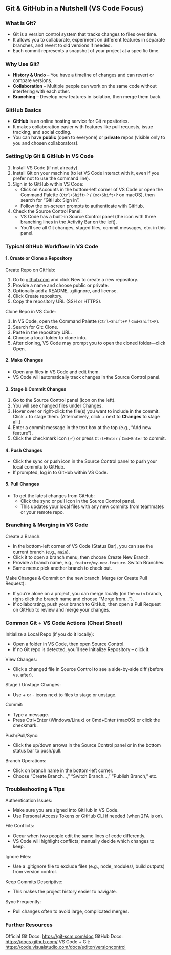 ## Git & GitHub in a Nutshell (VS Code Focus)
### What is Git?
* Git is a version control system that tracks changes to files over time.
* It allows you to collaborate, experiment on different features in separate branches, and revert to old versions if needed.
* Each commit represents a snapshot of your project at a specific time.
### Why Use Git?
* **History & Undo** – You have a timeline of changes and can revert or compare versions.
* **Collaboration** – Multiple people can work on the same code without interfering with each other.
* **Branching** – Develop new features in isolation, then merge them back.
### GitHub Basics
* **GitHub** is an online hosting service for Git repositories.
* It makes collaboration easier with features like pull requests, issue tracking, and social coding.
* You can have **public** (open to everyone) or **private** repos (visible only to you and chosen collaborators).
### Setting Up Git & GitHub in VS Code
1. Install VS Code (if not already).
2. Install Git on your machine (to let VS Code interact with it, even if you prefer not to use the command line).
3. Sign in to GitHub within VS Code:
   * Click on Accounts in the bottom-left corner of VS Code or open the Command Palette (`Ctrl+Shift+P` / `Cmd+Shift+P` on macOS), then search for “GitHub: Sign in”.
   * Follow the on-screen prompts to authenticate with GitHub.
4. Check the Source Control Panel:
   * VS Code has a built-in Source Control panel (the icon with three branching lines in the Activity Bar on the left).
   * You’ll see all Git changes, staged files, commit messages, etc. in this panel.
### Typical GitHub Workflow in VS Code
#### 1. Create or Clone a Repository
Create Repo on GitHub:

1. Go to [github.com](https://github.com) and click New to create a new repository.
2. Provide a name and choose public or private.
3. Optionally add a README, .gitignore, and license.
4. Click Create repository.
5. Copy the repository URL (SSH or HTTPS).

Clone Repo in VS Code:

1. In VS Code, open the Command Palette (`Ctrl+Shift+P` / `Cmd+Shift+P`).
2. Search for Git: Clone.
3. Paste in the repository URL.
4. Choose a local folder to clone into.
5. After cloning, VS Code may prompt you to open the cloned folder—click Open.
#### 2. Make Changes
* Open any files in VS Code and edit them.
* VS Code will automatically track changes in the Source Control panel.
#### 3. Stage & Commit Changes
1. Go to the Source Control panel (icon on the left).
2. You will see changed files under Changes.
3. Hover over or right-click the file(s) you want to include in the commit. Click + to stage them. (Alternatively, click + next to **Changes** to stage all.)
4. Enter a commit message in the text box at the top (e.g., “Add new feature”).
5. Click the checkmark icon (✓) or press `Ctrl+Enter` / `Cmd+Enter` to commit.
#### 4. Push Changes
* Click the sync or push icon in the Source Control panel to push your local commits to GitHub.
* If prompted, log in to GitHub within VS Code.
#### 5. Pull Changes
* To get the latest changes from GitHub:
   * Click the sync or pull icon in the Source Control panel.
   * This updates your local files with any new commits from teammates or your remote repo.
### Branching & Merging in VS Code
Create a Branch:
* In the bottom-left corner of VS Code (Status Bar), you can see the current branch (e.g., `main`).
* Click it to open a branch menu, then choose Create New Branch.
* Provide a branch name, e.g., `feature/my-new-feature`.
Switch Branches:
* Same menu: pick another branch to check out.

Make Changes & Commit on the new branch.
Merge (or Create Pull Request):
* If you’re alone on a project, you can merge locally (on the `main` branch, right-click the branch name and choose “Merge from…”).
* If collaborating, push your branch to GitHub, then open a Pull Request on GitHub to review and merge your changes.
### Common Git + VS Code Actions (Cheat Sheet)
Initialize a Local Repo (if you do it locally):

* Open a folder in VS Code, then open Source Control.
* If no Git repo is detected, you’ll see Initialize Repository – click it.

View Changes:

* Click a changed file in Source Control to see a side-by-side diff (before vs. after).

Stage / Unstage Changes:

* Use + or - icons next to files to stage or unstage.

Commit:

* Type a message.
* Press Ctrl+Enter (Windows/Linux) or Cmd+Enter (macOS) or click the checkmark.

Push/Pull/Sync:

* Click the up/down arrows in the Source Control panel or in the bottom status bar to push/pull.

Branch Operations:

* Click on branch name in the bottom-left corner.
* Choose “Create Branch…,” “Switch Branch…,” “Publish Branch,” etc.

### Troubleshooting & Tips
Authentication Issues:

* Make sure you are signed into GitHub in VS Code.
* Use Personal Access Tokens or GitHub CLI if needed (when 2FA is on).

File Conflicts:

* Occur when two people edit the same lines of code differently.
* VS Code will highlight conflicts; manually decide which changes to keep.

Ignore Files:

* Use a .gitignore file to exclude files (e.g., node_modules/, build outputs) from version control.

Keep Commits Descriptive:

* This makes the project history easier to navigate.

Sync Frequently:

* Pull changes often to avoid large, complicated merges.

### Further Resources
Official Git Docs: https://git-scm.com/doc
GitHub Docs: https://docs.github.com/
VS Code + Git: https://code.visualstudio.com/docs/editor/versioncontrol